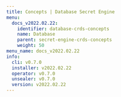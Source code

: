 ```yaml
---
title: Concepts | Database Secret Engine
menu:
  docs_v2022.02.22:
    identifier: database-crds-concepts
    name: Database
    parent: secret-engine-crds-concepts
    weight: 50
menu_name: docs_v2022.02.22
info:
  cli: v0.7.0
  installer: v2022.02.22
  operator: v0.7.0
  unsealer: v0.7.0
  version: v2022.02.22
---
```


